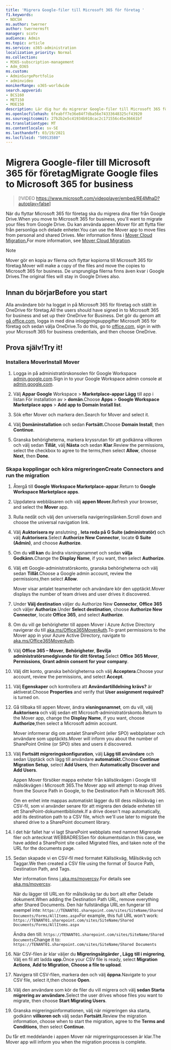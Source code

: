 ```yaml
---
title: 'Migrera Google-filer till Microsoft 365 för företag '
f1.keywords:
- NOCSH
ms.author: twerner
author: twernermsft
manager: scotv
audience: Admin
ms.topic: article
ms.service: o365-administration
localization_priority: Normal
ms.collection:
- M365-subscription-management
- Adm_O365
ms.custom:
- AdminSurgePortfolio
- adminvideo
monikerRange: o365-worldwide
search.appverid:
- BCS160
- MET150
- MOE150
description: Lär dig hur du migrerar Google-filer till Microsoft 365 för företag med hjälp av Mover.
ms.openlocfilehash: 6feabff7e36e84f7dba56e74333648325cf43920
ms.sourcegitcommit: 27b2b2e5c41934b918cac2c171556c45e36661bf
ms.translationtype: MT
ms.contentlocale: sv-SE
ms.lasthandoff: 03/19/2021
ms.locfileid: "50913580"
---
```

# <a name="migrate-google-files-to-microsoft-365-for-business"></a><span data-ttu-id="c905a-103">Migrera Google-filer till Microsoft 365 för företag</span><span class="sxs-lookup"><span data-stu-id="c905a-103">Migrate Google files to Microsoft 365 for business</span></span> 

> [!VIDEO https://www.microsoft.com/videoplayer/embed/RE4MhaD?autoplay=false]

<span data-ttu-id="c905a-104">När du flyttar Microsoft 365 för företag ska du migrera dina filer från Google Drive.</span><span class="sxs-lookup"><span data-stu-id="c905a-104">When you move to Microsoft 365 for business, you'll want to migrate your files from Google Drive.</span></span> <span data-ttu-id="c905a-105">Du kan använda appen Mover för att flytta filer från personliga och delade enheter.</span><span class="sxs-lookup"><span data-stu-id="c905a-105">You can use the Mover app to move files from personal and shared Drives.</span></span> <span data-ttu-id="c905a-106">Mer information finns i [Mover Cloud Migration.](/sharepointmigration/mover-plan-migration)</span><span class="sxs-lookup"><span data-stu-id="c905a-106">For more information, see [Mover Cloud Migration](/sharepointmigration/mover-plan-migration).</span></span>

> [!NOTE]
> <span data-ttu-id="c905a-107">Mover gör en kopia av filerna och flyttar kopiorna till Microsoft 365 för företag.</span><span class="sxs-lookup"><span data-stu-id="c905a-107">Mover will make a copy of the files and move the copies to Microsoft 365 for business.</span></span> <span data-ttu-id="c905a-108">De ursprungliga filerna finns även kvar i Google Drives.</span><span class="sxs-lookup"><span data-stu-id="c905a-108">The original files will stay in Google Drives also.</span></span>

## <a name="before-you-start"></a><span data-ttu-id="c905a-109">Innan du börjar</span><span class="sxs-lookup"><span data-stu-id="c905a-109">Before you start</span></span>

<span data-ttu-id="c905a-110">Alla användare bör ha loggat in på Microsoft 365 för företag och ställt in OneDrive för företag.</span><span class="sxs-lookup"><span data-stu-id="c905a-110">All the users should have signed in to Microsoft 365 for business and set up their OneDrive for Business.</span></span> <span data-ttu-id="c905a-111">Det gör du genom att [gå office.com](https://office.com), logga in med dina inloggningsuppgifter Microsoft 365 för företag och sedan välja OneDrive.</span><span class="sxs-lookup"><span data-stu-id="c905a-111">To do this, go to [office.com](https://office.com), sign in with your Microsoft 365 for business credentials, and then choose OneDrive.</span></span>

## <a name="try-it"></a><span data-ttu-id="c905a-112">Prova själv!</span><span class="sxs-lookup"><span data-stu-id="c905a-112">Try it!</span></span>

### <a name="install-mover"></a><span data-ttu-id="c905a-113">Installera Mover</span><span class="sxs-lookup"><span data-stu-id="c905a-113">Install Mover</span></span>

1. <span data-ttu-id="c905a-114">Logga in på administratörskonsolen för Google Workspace [admin.google.com](https://admin.google.com).</span><span class="sxs-lookup"><span data-stu-id="c905a-114">Sign in to your Google Workspace admin console at [admin.google.com](https://admin.google.com).</span></span>

1. <span data-ttu-id="c905a-115">Välj **Appar Google** Workspace  >  **Marketplace-appar Lägg** till app i listan För installation av  >  **domän**.</span><span class="sxs-lookup"><span data-stu-id="c905a-115">Choose **Apps** > **Google Workspace Marketplace apps** > **Add app to Domain Install list**.</span></span>

1. <span data-ttu-id="c905a-116">Sök efter Mover och markera den.</span><span class="sxs-lookup"><span data-stu-id="c905a-116">Search for Mover and select it.</span></span>

1. <span data-ttu-id="c905a-117">Välj **Domäninstallation** och sedan **Fortsätt.**</span><span class="sxs-lookup"><span data-stu-id="c905a-117">Choose **Domain Install**, then **Continue**.</span></span>

1. <span data-ttu-id="c905a-118">Granska behörigheterna, markera kryssrutan för att godkänna villkoren och välj sedan **Tillåt**, välj **Nästa** och sedan **Klar**.</span><span class="sxs-lookup"><span data-stu-id="c905a-118">Review the permissions, select the checkbox to agree to the terms,then select **Allow**, choose **Next**, then **Done**.</span></span>

### <a name="create-connectors-and-run-the-migration"></a><span data-ttu-id="c905a-119">Skapa kopplingar och köra migreringen</span><span class="sxs-lookup"><span data-stu-id="c905a-119">Create Connectors and run the migration</span></span>

1. <span data-ttu-id="c905a-120">Återgå till **Google Workspace Marketplace-appar**.</span><span class="sxs-lookup"><span data-stu-id="c905a-120">Return to **Google Workspace Marketplace apps**.</span></span>
1. <span data-ttu-id="c905a-121">Uppdatera webbläsaren och välj **appen Mover.**</span><span class="sxs-lookup"><span data-stu-id="c905a-121">Refresh your browser, and select the **Mover** app.</span></span>
1. <span data-ttu-id="c905a-122">Rulla nedåt och välj den universella navigeringslänken.</span><span class="sxs-lookup"><span data-stu-id="c905a-122">Scroll down and choose the universal navigation link.</span></span>
1. <span data-ttu-id="c905a-123">Välj **Auktorisera ny** anslutning , **leta reda på G Suite (administratör)** och välj **Auktorisera**.</span><span class="sxs-lookup"><span data-stu-id="c905a-123">Select **Authorize New Connector**, locate **G Suite (Admin)**, and choose **Authorize**.</span></span>
1. <span data-ttu-id="c905a-124">Om du **vill kan** du ändra visningsnamnet och sedan **välja Godkänn.**</span><span class="sxs-lookup"><span data-stu-id="c905a-124">Change the **Display Name**, if you want, then select **Authorize**.</span></span>
1. <span data-ttu-id="c905a-125">Välj ett Google-administratörskonto, granska behörigheterna och välj sedan **Tillåt**.</span><span class="sxs-lookup"><span data-stu-id="c905a-125">Choose a Google admin account, review the permissions,then select **Allow**.</span></span>

    <span data-ttu-id="c905a-126">Mover visar antalet teamenheter och användare kör den upptäckt.</span><span class="sxs-lookup"><span data-stu-id="c905a-126">Mover displays the number of team drives and user drives it discovered.</span></span> 

1. <span data-ttu-id="c905a-127">Under **Välj destination** väljer du Authorize New **Connector**, **Office 365** och väljer **Authorize**.</span><span class="sxs-lookup"><span data-stu-id="c905a-127">Under **Select destination**, choose **Authorize New Connector**, locate **Office 365**, and select **Authorize**.</span></span>
1. <span data-ttu-id="c905a-128">Om du vill ge behörigheter till appen Mover i Azure Active Directory navigerar du till [aka.ms/Office365MoverAuth](https://aka.ms/Office365MoverAuth).</span><span class="sxs-lookup"><span data-stu-id="c905a-128">To grant permissions to the Mover app in your Azure Active Directory, navigate to [aka.ms/Office365MoverAuth](https://aka.ms/Office365MoverAuth).</span></span>
1. <span data-ttu-id="c905a-129">Välj **Office 365 – Mover**, **Behörigheter**, **Bevilja administratörsmedgivande för ditt företag**.</span><span class="sxs-lookup"><span data-stu-id="c905a-129">Select **Office 365 Mover**, **Permissions**, **Grant admin consent for your company**.</span></span>
1. <span data-ttu-id="c905a-130">Välj ditt konto, granska behörigheterna och välj **Acceptera**.</span><span class="sxs-lookup"><span data-stu-id="c905a-130">Choose your account, review the permissions, and select **Accept**.</span></span>
1. <span data-ttu-id="c905a-131">Välj **Egenskaper** och kontrollera att **Användartilldelning krävs?** är aktiverat.</span><span class="sxs-lookup"><span data-stu-id="c905a-131">Choose **Properties** and verify that **User assignment required?** is turned on.</span></span>
1. <span data-ttu-id="c905a-132">Gå tillbaka till appen Mover, ändra **visningsnamnet**, om du vill, välj **Auktorisera** och välj sedan ett Microsoft-administratörskonto.</span><span class="sxs-lookup"><span data-stu-id="c905a-132">Return to the Mover app, change the **Display Name**, if you want, choose **Authorize**,then select a Microsoft admin account.</span></span>

    <span data-ttu-id="c905a-133">Mover informerar dig om antalet SharePoint (eller SPO) webbplatser och användare som upptäckts.</span><span class="sxs-lookup"><span data-stu-id="c905a-133">Mover will inform you about the number of SharePoint Online (or SPO) sites and users it discovered.</span></span>
1. <span data-ttu-id="c905a-134">Välj **Fortsätt migreringskonfiguration**, välj **Lägg till användare** och sedan Upptäck och lägg till användare **automatiskt.**</span><span class="sxs-lookup"><span data-stu-id="c905a-134">Choose **Continue Migration Setup**, select **Add Users**, then **Automatically Discover and Add Users**.</span></span>

    <span data-ttu-id="c905a-135">Appen Mover försöker mappa enheter från källsökvägen i Google till målsökvägen i Microsoft 365.</span><span class="sxs-lookup"><span data-stu-id="c905a-135">The Mover app will attempt to map drives from the Source Path in Google, to the Destination Path in Microsoft 365.</span></span> 

    <span data-ttu-id="c905a-136">Om en enhet inte mappas automatiskt lägger du till dess målsökväg i en CSV-fil, som vi använder senare för att migrera den delade enheten till ett SharePoint-dokumentbibliotek.</span><span class="sxs-lookup"><span data-stu-id="c905a-136">If a drive doesn't map automatically, add its destination path to a CSV file, which we'll use later to migrate the shared drive to a SharePoint document library.</span></span> 

1. <span data-ttu-id="c905a-137">I det här fallet har vi lagt SharePoint webbplats med namnet Migrerade filer och antecknat WEBBADRESSen för dokumentsidan.</span><span class="sxs-lookup"><span data-stu-id="c905a-137">In this case, we have added a SharePoint site called Migrated files, and taken note of the URL for the documents page.</span></span> 
1. <span data-ttu-id="c905a-138">Sedan skapade vi en CSV-fil med formatet Källsökväg, Målsökväg och Taggar.</span><span class="sxs-lookup"><span data-stu-id="c905a-138">We then created a CSV file using the format of Source Path, Destination Path, and Tags.</span></span> 

    <span data-ttu-id="c905a-139">Mer information finns [i aka.ms/movercsv](/sharepointmigration/mover-create-migration-csv).</span><span class="sxs-lookup"><span data-stu-id="c905a-139">For details see [aka.ms/movercsv](/sharepointmigration/mover-create-migration-csv).</span></span>

    <span data-ttu-id="c905a-140">När du lägger till URL:en för målsökväg tar du bort allt efter Delade dokument.</span><span class="sxs-lookup"><span data-stu-id="c905a-140">When adding the Destination Path URL, remove everything after Shared Documents.</span></span> <span data-ttu-id="c905a-141">Den här fullständiga URL:en fungerar till exempel inte: `https://TENANT01.sharepoint.com/sites/SiteName/Shared Documents/Forms/AllItems.aspx`</span><span class="sxs-lookup"><span data-stu-id="c905a-141">For example, this full URL won't work: `https://TENANT01.sharepoint.com/sites/SiteName/Shared Documents/Forms/AllItems.aspx`</span></span>

    <span data-ttu-id="c905a-142">Ändra den till: `https://TENANT01.sharepoint.com/sites/SiteName/Shared Documents`</span><span class="sxs-lookup"><span data-stu-id="c905a-142">Change it to: `https://TENANT01.sharepoint.com/sites/SiteName/Shared Documents`</span></span>

1. <span data-ttu-id="c905a-143">När CSV-filen är klar väljer du **Migreringsåtgärder , Lägg** **till i migrering**, Välj en fil att ladda **upp.**</span><span class="sxs-lookup"><span data-stu-id="c905a-143">Once your CSV file is ready, select **Migration Actions**, **Add to Migration**, **Choose a file to upload**.</span></span>
1. <span data-ttu-id="c905a-144">Navigera till CSV-filen, markera den och välj **öppna**.</span><span class="sxs-lookup"><span data-stu-id="c905a-144">Navigate to your CSV file, select it,then choose **Open**.</span></span>
1. <span data-ttu-id="c905a-145">Välj den användare som kör de filer du vill migrera och välj **sedan Starta migrering av användare.**</span><span class="sxs-lookup"><span data-stu-id="c905a-145">Select the user drives whose files you want to migrate, then choose **Start Migrating Users**.</span></span>
1. <span data-ttu-id="c905a-146">Granska migreringsinformationen, välj när migreringen ska starta, godkänn **villkoren och** välj sedan **Fortsätt.**</span><span class="sxs-lookup"><span data-stu-id="c905a-146">Review the migration information, choose when to start the migration, agree to the **Terms and Conditions**, then select **Continue**.</span></span>

<span data-ttu-id="c905a-147">Du får ett meddelande i appen Mover när migreringsprocessen är klar.</span><span class="sxs-lookup"><span data-stu-id="c905a-147">The Mover app will inform you when the migration process is complete.</span></span>